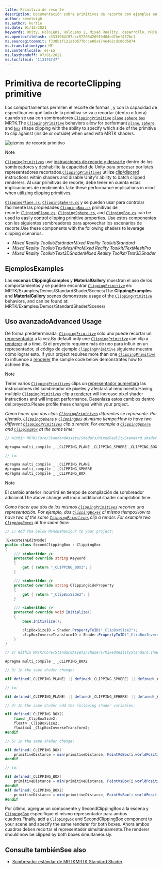 ```yaml
---
title: Primitiva de recorte
description: Documentación sobre primitivos de recorte con ejemplos en MRTK
author: keveleigh
ms.author: kurtie
ms.date: 01/12/2021
keywords: Unity, HoloLens, HoloLens 2, Mixed Reality, desarrollo, MRTK, primitivo de recorte,
ms.openlocfilehash: c3331084f87ccc57208426910d84ed7bef457bc1
ms.sourcegitcommit: f338b1f121a10577bcce08a174e462cdc86d5874
ms.translationtype: MT
ms.contentlocale: es-ES
ms.lasthandoff: 07/01/2021
ms.locfileid: "113176747"
---
```

# <a name="clipping-primitive"></a><span data-ttu-id="accac-104">Primitiva de recorte</span><span class="sxs-lookup"><span data-stu-id="accac-104">Clipping primitive</span></span>

<span data-ttu-id="accac-105">Los comportamientos permiten el recorte de formas , y con la capacidad de especificar en qué lado de la primitiva se va a recortar (dentro o fuera) cuando se usa con sombreadores [`ClippingPrimitive`](xref:Microsoft.MixedReality.Toolkit.Utilities.ClippingPrimitive) [`plane`](xref:Microsoft.MixedReality.Toolkit.Utilities.ClippingPlane) [`sphere`](xref:Microsoft.MixedReality.Toolkit.Utilities.ClippingSphere) [`box`](xref:Microsoft.MixedReality.Toolkit.Utilities.ClippingBox) MRTK.</span><span class="sxs-lookup"><span data-stu-id="accac-105">The [`ClippingPrimitive`](xref:Microsoft.MixedReality.Toolkit.Utilities.ClippingPrimitive) behaviors allow for performant [`plane`](xref:Microsoft.MixedReality.Toolkit.Utilities.ClippingPlane), [`sphere`](xref:Microsoft.MixedReality.Toolkit.Utilities.ClippingSphere), and [`box`](xref:Microsoft.MixedReality.Toolkit.Utilities.ClippingBox) shape clipping with the ability to specify which side of the primitive to clip against (inside or outside) when used with MRTK shaders.</span></span>

![gizmos de recorte primitivo](../images/mrtk-standard-shader/MRTK_PrimitiveClippingGizmos.gif)

> [!NOTE]
> <span data-ttu-id="accac-107">[`ClippingPrimitives`](xref:Microsoft.MixedReality.Toolkit.Utilities.ClippingPrimitive) use [instrucciones de recorte y descarte](https://developer.download.nvidia.com/cg/clip.html) dentro de los sombreadores y deshabilite la capacidad de Unity para procesar por lotes representadores recortados.</span><span class="sxs-lookup"><span data-stu-id="accac-107">[`ClippingPrimitives`](xref:Microsoft.MixedReality.Toolkit.Utilities.ClippingPrimitive) utilize [clip/discard](https://developer.download.nvidia.com/cg/clip.html) instructions within shaders and disable Unity's ability to batch clipped renderers.</span></span> <span data-ttu-id="accac-108">Al usar primitivas de recorte, debe tener en cuenta estas implicaciones de rendimiento.</span><span class="sxs-lookup"><span data-stu-id="accac-108">Take these performance implications in mind when utilizing clipping primitives.</span></span>

<span data-ttu-id="accac-109">[`ClippingPlane.cs`](xref:Microsoft.MixedReality.Toolkit.Utilities.ClippingPlane), [`ClippingSphere.cs`](xref:Microsoft.MixedReality.Toolkit.Utilities.ClippingSphere) y se pueden usar para controlar fácilmente las propiedades [`ClippingBox.cs`](xref:Microsoft.MixedReality.Toolkit.Utilities.ClippingBox) primitivas de recorte.</span><span class="sxs-lookup"><span data-stu-id="accac-109">[`ClippingPlane.cs`](xref:Microsoft.MixedReality.Toolkit.Utilities.ClippingPlane), [`ClippingSphere.cs`](xref:Microsoft.MixedReality.Toolkit.Utilities.ClippingSphere), and [`ClippingBox.cs`](xref:Microsoft.MixedReality.Toolkit.Utilities.ClippingBox) can be used to easily control clipping primitive properties.</span></span> <span data-ttu-id="accac-110">Use estos componentes con los siguientes sombreadores para aprovechar los escenarios de recorte.</span><span class="sxs-lookup"><span data-stu-id="accac-110">Use these components with the following shaders to leverage clipping scenarios.</span></span>

- <span data-ttu-id="accac-111">*Mixed Reality Toolkit/Estándar*</span><span class="sxs-lookup"><span data-stu-id="accac-111">*Mixed Reality Toolkit/Standard*</span></span>
- <span data-ttu-id="accac-112">*Mixed Reality Toolkit/TextMeshPro*</span><span class="sxs-lookup"><span data-stu-id="accac-112">*Mixed Reality Toolkit/TextMeshPro*</span></span>
- <span data-ttu-id="accac-113">*Mixed Reality Toolkit/Text3DShader*</span><span class="sxs-lookup"><span data-stu-id="accac-113">*Mixed Reality Toolkit/Text3DShader*</span></span>

## <a name="examples"></a><span data-ttu-id="accac-114">Ejemplos</span><span class="sxs-lookup"><span data-stu-id="accac-114">Examples</span></span>

<span data-ttu-id="accac-115">Las **escenas ClippingExamples** y **MaterialGallery** muestran el uso de los comportamientos y se pueden encontrar [`ClippingPrimitive`](xref:Microsoft.MixedReality.Toolkit.Utilities.ClippingPrimitive) en: MRTK/Examples/Demos/StandardShader/Scenes/</span><span class="sxs-lookup"><span data-stu-id="accac-115">The **ClippingExamples** and **MaterialGallery** scenes demonstrate usage of the [`ClippingPrimitive`](xref:Microsoft.MixedReality.Toolkit.Utilities.ClippingPrimitive) behaviors, and can be found at: MRTK/Examples/Demos/StandardShader/Scenes/</span></span>

## <a name="advanced-usage"></a><span data-ttu-id="accac-116">Uso avanzado</span><span class="sxs-lookup"><span data-stu-id="accac-116">Advanced Usage</span></span>

<span data-ttu-id="accac-117">De forma predeterminada, [`ClippingPrimitive`](xref:Microsoft.MixedReality.Toolkit.Utilities.ClippingPrimitive) solo uno puede recortar un [representador](https://docs.unity3d.com/ScriptReference/Renderer.html) a la vez.</span><span class="sxs-lookup"><span data-stu-id="accac-117">By default only one [`ClippingPrimitive`](xref:Microsoft.MixedReality.Toolkit.Utilities.ClippingPrimitive) can clip a [renderer](https://docs.unity3d.com/ScriptReference/Renderer.html) at a time.</span></span> <span data-ttu-id="accac-118">Si el proyecto requiere más de uno para influir en un representador, el código de ejemplo [`ClippingPrimitive`](xref:Microsoft.MixedReality.Toolkit.Utilities.ClippingPrimitive) siguiente muestra cómo lograr esto. [](https://docs.unity3d.com/ScriptReference/Renderer.html)</span><span class="sxs-lookup"><span data-stu-id="accac-118">If your project requires more than one [`ClippingPrimitive`](xref:Microsoft.MixedReality.Toolkit.Utilities.ClippingPrimitive) to influence a [renderer](https://docs.unity3d.com/ScriptReference/Renderer.html)  the sample code below demonstrates how to achieve this.</span></span>

> [!NOTE]
> <span data-ttu-id="accac-119">Tener varios [`ClippingPrimitives`](xref:Microsoft.MixedReality.Toolkit.Utilities.ClippingPrimitive) clips un [representador aumentará](https://docs.unity3d.com/ScriptReference/Renderer.html) las instrucciones del sombreador de píxeles y afectará al rendimiento.</span><span class="sxs-lookup"><span data-stu-id="accac-119">Having multiple [`ClippingPrimitives`](xref:Microsoft.MixedReality.Toolkit.Utilities.ClippingPrimitive) clip a [renderer](https://docs.unity3d.com/ScriptReference/Renderer.html) will increase pixel shader instructions and will impact performance.</span></span> <span data-ttu-id="accac-120">Desenlaza estos cambios dentro del proyecto.</span><span class="sxs-lookup"><span data-stu-id="accac-120">Please profile these changes within your project.</span></span>

<span data-ttu-id="accac-121">*Cómo hacer que dos clips [`ClippingPrimitives`](xref:Microsoft.MixedReality.Toolkit.Utilities.ClippingPrimitive) diferentes se represente. Por ejemplo, [`ClippingSphere`](xref:Microsoft.MixedReality.Toolkit.Utilities.ClippingSphere) y [`ClippingBox`](xref:Microsoft.MixedReality.Toolkit.Utilities.ClippingBox) al mismo tiempo:*</span><span class="sxs-lookup"><span data-stu-id="accac-121">*How to have two different [`ClippingPrimitives`](xref:Microsoft.MixedReality.Toolkit.Utilities.ClippingPrimitive) clip a render. For example a [`ClippingSphere`](xref:Microsoft.MixedReality.Toolkit.Utilities.ClippingSphere) and [`ClippingBox`](xref:Microsoft.MixedReality.Toolkit.Utilities.ClippingBox) at the same time:*</span></span>

```C#
// Within MRTK/Core/StandardAssets/Shaders/MixedRealityStandard.shader (or another MRTK shader) change:

#pragma multi_compile _ _CLIPPING_PLANE _CLIPPING_SPHERE _CLIPPING_BOX

// to:

#pragma multi_compile _ _CLIPPING_PLANE
#pragma multi_compile _ _CLIPPING_SPHERE
#pragma multi_compile _ _CLIPPING_BOX
```

> [!NOTE]
> <span data-ttu-id="accac-122">El cambio anterior incurrirá en tiempo de compilación de sombreador adicional.</span><span class="sxs-lookup"><span data-stu-id="accac-122">The above change will incur additional shader compilation time.</span></span>

<span data-ttu-id="accac-123">*Cómo hacer que dos de los mismos [`ClippingPrimitives`](xref:Microsoft.MixedReality.Toolkit.Utilities.ClippingPrimitive) recorten una representación. Por ejemplo, dos [`ClippingBoxes`](xref:Microsoft.MixedReality.Toolkit.Utilities.ClippingBox) al mismo tiempo:*</span><span class="sxs-lookup"><span data-stu-id="accac-123">*How to have two of the same [`ClippingPrimitives`](xref:Microsoft.MixedReality.Toolkit.Utilities.ClippingPrimitive) clip a render. For example two [`ClippingBoxes`](xref:Microsoft.MixedReality.Toolkit.Utilities.ClippingBox) at the same time:*</span></span>

```C#
// 1) Add the below MonoBehaviour to your project:

[ExecuteInEditMode]
public class SecondClippingBox : ClippingBox
{
    /// <inheritdoc />
    protected override string Keyword
    {
        get { return "_CLIPPING_BOX2"; }
    }

    /// <inheritdoc />
    protected override string ClippingSideProperty
    {
        get { return "_ClipBoxSide2"; }
    }

    /// <inheritdoc />
    protected override void Initialize()
    {
        base.Initialize();

        clipBoxSizeID = Shader.PropertyToID("_ClipBoxSize2");
        clipBoxInverseTransformID = Shader.PropertyToID("_ClipBoxInverseTransform2");
    }
}

// 2) Within MRTK/Core/StandardAssets/Shaders/MixedRealityStandard.shader (or another MRTK shader) add the following multi_compile pragma:

#pragma multi_compile _ _CLIPPING_BOX2

// 3) In the same shader change:

#if defined(_CLIPPING_PLANE) || defined(_CLIPPING_SPHERE) || defined(_CLIPPING_BOX)

// to:

#if defined(_CLIPPING_PLANE) || defined(_CLIPPING_SPHERE) || defined(_CLIPPING_BOX) || defined(_CLIPPING_BOX2)

// 4) In the same shader add the following shader variables:

#if defined(_CLIPPING_BOX2)
    fixed _ClipBoxSide2;
    float4 _ClipBoxSize2;
    float4x4 _ClipBoxInverseTransform2;
#endif

// 5) In the same shader change:

#if defined(_CLIPPING_BOX)
    primitiveDistance = min(primitiveDistance, PointVsBox(i.worldPosition.xyz, _ClipBoxSize.xyz, _ClipBoxInverseTransform) * _ClipBoxSide);
#endif

// to:

#if defined(_CLIPPING_BOX)
    primitiveDistance = min(primitiveDistance, PointVsBox(i.worldPosition.xyz, _ClipBoxSize.xyz, _ClipBoxInverseTransform) * _ClipBoxSide);
#endif
#if defined(_CLIPPING_BOX2)
    primitiveDistance = min(primitiveDistance, PointVsBox(i.worldPosition.xyz, _ClipBoxSize2.xyz, _ClipBoxInverseTransform2) * _ClipBoxSide2);
#endif
```

<span data-ttu-id="accac-124">Por último, agregue un componente y SecondClippingBox a la escena y [`ClippingBox`](xref:Microsoft.MixedReality.Toolkit.Utilities.ClippingBox) especifique el mismo representador para ambos cuadros.</span><span class="sxs-lookup"><span data-stu-id="accac-124">Finally, add a [`ClippingBox`](xref:Microsoft.MixedReality.Toolkit.Utilities.ClippingBox) and SecondClippingBox component to your scene and specify the same renderer for both boxes.</span></span> <span data-ttu-id="accac-125">Ahora ambos cuadros deben recortar el representador simultáneamente.</span><span class="sxs-lookup"><span data-stu-id="accac-125">The renderer should now be clipped by both boxes simultaneously.</span></span>

## <a name="see-also"></a><span data-ttu-id="accac-126">Consulte también</span><span class="sxs-lookup"><span data-stu-id="accac-126">See also</span></span>

- [<span data-ttu-id="accac-127">Sombreador estándar de MRTK</span><span class="sxs-lookup"><span data-stu-id="accac-127">MRTK Standard Shader</span></span>](mrtk-standard-shader.md)
